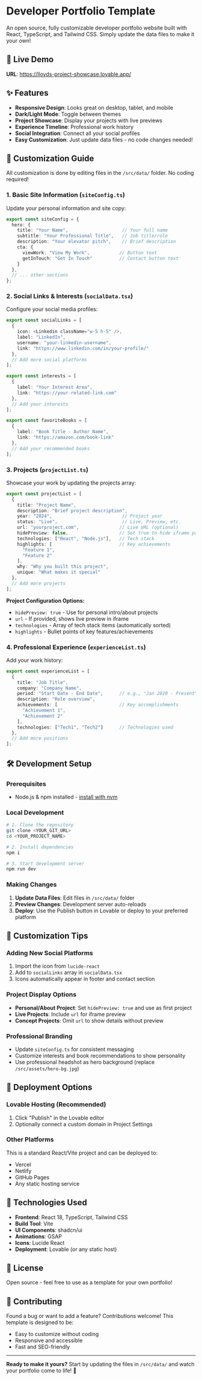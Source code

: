 # Developer Portfolio Template

An open source, fully customizable developer portfolio website built with React, TypeScript, and Tailwind CSS. Simply update the data files to make it your own!

## 🚀 Live Demo

**URL**: https://lloyds-project-showcase.lovable.app/

## ✨ Features

- **Responsive Design**: Looks great on desktop, tablet, and mobile
- **Dark/Light Mode**: Toggle between themes
- **Project Showcase**: Display your projects with live previews
- **Experience Timeline**: Professional work history
- **Social Integration**: Connect all your social profiles
- **Easy Customization**: Just update data files - no code changes needed!

## 📁 Customization Guide

All customization is done by editing files in the `/src/data/` folder. No coding required!

### 1. Basic Site Information (`siteConfig.ts`)

Update your personal information and site copy:

```typescript
export const siteConfig = {
  hero: {
    title: "Your Name",                    // Your full name
    subtitle: "Your Professional Title",   // Job title/role
    description: "Your elevator pitch",    // Brief description
    cta: {
      viewWork: "View My Work",           // Button text
      getInTouch: "Get In Touch"          // Contact button text
    }
  },
  // ... other sections
};
```

### 2. Social Links & Interests (`socialData.tsx`)

Configure your social media profiles:

```typescript
export const socialLinks = [
  {
    icon: <Linkedin className="w-5 h-5" />,
    label: "LinkedIn",
    username: "your-linkedin-username",
    link: "https://www.linkedin.com/in/your-profile/"
  },
  // Add more social platforms
];

export const interests = [
  {
    label: "Your Interest Area",
    link: "https://your-related-link.com"
  },
  // Add your interests
];

export const favoriteBooks = [
  {
    label: "Book Title - Author Name",
    link: "https://amazon.com/book-link"
  },
  // Add your recommended books
];
```

### 3. Projects (`projectList.ts`)

Showcase your work by updating the projects array:

```typescript
export const projectList = [
  {
    title: "Project Name",
    description: "Brief project description",
    year: "2024",                          // Project year
    status: "Live",                        // Live, Preview, etc.
    url: "yourproject.com",               // Live URL (optional)
    hidePreview: false,                   // Set true to hide iframe preview
    technologies: ["React", "Node.js"],   // Tech stack
    highlights: [                         // Key achievements
      "Feature 1",
      "Feature 2"
    ],
    why: "Why you built this project",
    unique: "What makes it special"
  },
  // Add more projects
];
```

**Project Configuration Options:**
- `hidePreview: true` - Use for personal intro/about projects
- `url` - If provided, shows live preview in iframe
- `technologies` - Array of tech stack items (automatically sorted)
- `highlights` - Bullet points of key features/achievements

### 4. Professional Experience (`experienceList.ts`)

Add your work history:

```typescript
export const experienceList = [
  {
    title: "Job Title",
    company: "Company Name",
    period: "Start Date - End Date",      // e.g., "Jan 2020 - Present"
    description: "Role overview",
    achievements: [                       // Key accomplishments
      "Achievement 1",
      "Achievement 2"
    ],
    technologies: ["Tech1", "Tech2"]      // Technologies used
  },
  // Add more positions
];
```

## 🛠️ Development Setup

### Prerequisites
- Node.js & npm installed - [install with nvm](https://github.com/nvm-sh/nvm#installing-and-updating)

### Local Development

```sh
# 1. Clone the repository
git clone <YOUR_GIT_URL>
cd <YOUR_PROJECT_NAME>

# 2. Install dependencies
npm i

# 3. Start development server
npm run dev
```

### Making Changes

1. **Update Data Files**: Edit files in `/src/data/` folder
2. **Preview Changes**: Development server auto-reloads
3. **Deploy**: Use the Publish button in Lovable or deploy to your preferred platform

## 🎨 Customization Tips

### Adding New Social Platforms
1. Import the icon from `lucide-react`
2. Add to `socialLinks` array in `socialData.tsx`
3. Icons automatically appear in footer and contact section

### Project Display Options
- **Personal/About Project**: Set `hidePreview: true` and use as first project
- **Live Projects**: Include `url` for iframe preview
- **Concept Projects**: Omit `url` to show details without preview

### Professional Branding
- Update `siteConfig.ts` for consistent messaging
- Customize interests and book recommendations to show personality
- Use professional headshot as hero background (replace `/src/assets/hero-bg.jpg`)

## 🚀 Deployment Options

### Lovable Hosting (Recommended)
1. Click "Publish" in the Lovable editor
2. Optionally connect a custom domain in Project Settings

### Other Platforms
This is a standard React/Vite project and can be deployed to:
- Vercel
- Netlify  
- GitHub Pages
- Any static hosting service

## 🎯 Technologies Used

- **Frontend**: React 18, TypeScript, Tailwind CSS
- **Build Tool**: Vite
- **UI Components**: shadcn/ui
- **Animations**: GSAP
- **Icons**: Lucide React
- **Deployment**: Lovable (or any static host)

## 📝 License

Open source - feel free to use as a template for your own portfolio!

## 🤝 Contributing

Found a bug or want to add a feature? Contributions welcome! This template is designed to be:
- Easy to customize without coding
- Responsive and accessible
- Fast and SEO-friendly

---

**Ready to make it yours?** Start by updating the files in `/src/data/` and watch your portfolio come to life! 🚀
